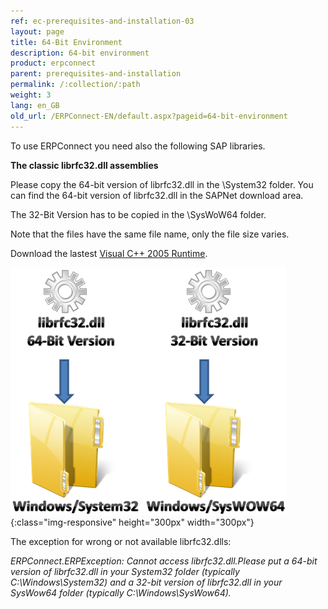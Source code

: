 ```yaml
---
ref: ec-prerequisites-and-installation-03
layout: page
title: 64-Bit Environment
description: 64-bit environment
product: erpconnect
parent: prerequisites-and-installation
permalink: /:collection/:path
weight: 3
lang: en_GB
old_url: /ERPConnect-EN/default.aspx?pageid=64-bit-environment
---
```


To use ERPConnect you need also the following SAP libraries.

**The classic librfc32.dll assemblies**
  
Please copy the 64-bit version of librfc32.dll in the \System32 folder. You can find the 64-bit version of librfc32.dll in the SAPNet download area.

The 32-Bit Version has to be copied in the \SysWoW64 folder.

Note that the files have the same file name, only the file size varies.

Download the lastest [Visual C++ 2005 Runtime](https://www.microsoft.com/en-us/download/details.aspx?id=26347). 

![librfc32dll](/img/content/librfc32dll.png){:class="img-responsive" height="300px" width="300px"}  
  
The exception for wrong or not available librfc32.dlls:

   _ERPConnect.ERPException: Cannot access librfc32.dll.Please put a 64-bit version of librfc32.dll in your System32 folder (typically C:\Windows\System32) 
   and a 32-bit version of librfc32.dll in your SysWow64 folder (typically C:\Windows\SysWow64)._